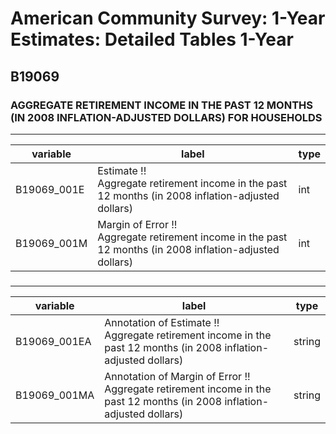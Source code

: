 # American Community Survey: 1-Year Estimates: Detailed Tables 1-Year

## B19069

### AGGREGATE RETIREMENT INCOME IN THE PAST 12 MONTHS (IN 2008 INFLATION-ADJUSTED DOLLARS) FOR HOUSEHOLDS

___

| variable | label | type |
| ----- | ----- | ----- |
| B19069_001E | Estimate !!<br>Aggregate retirement income in the past 12 months (in 2008 inflation-adjusted dollars) | int |
| B19069_001M | Margin of Error !!<br>Aggregate retirement income in the past 12 months (in 2008 inflation-adjusted dollars) | int |
### 

___

| variable | label | type |
| ----- | ----- | ----- |
| B19069_001EA | Annotation of Estimate !!<br>Aggregate retirement income in the past 12 months (in 2008 inflation-adjusted dollars) | string |
| B19069_001MA | Annotation of Margin of Error !!<br>Aggregate retirement income in the past 12 months (in 2008 inflation-adjusted dollars) | string |

